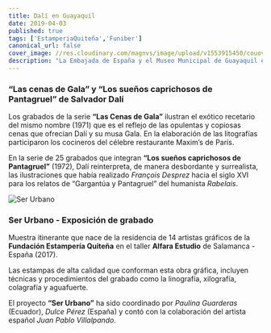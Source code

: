```yaml
---
title: Dalí en Guayaquil
date: 2019-04-03
published: true
tags: ['EstamperiaQuiteña','Funiber']
canonical_url: false
cover_image: //res.cloudinary.com/magnvs/image/upload/v1553915450/couovjx13qgrn45rlhx0.jpg
description: "La Embajada de España y el Museo Municipal de Guayaquil exponen tres series de grabados, dos de ellas son obra del genio surrealista Salvador Dalí, “Las cenas de Gala” y “Los sueños caprichosos de Pantagruel”, ambas pertenecen a la colección de arte de la Fundación Universitaria Iberoamericana - FUNIBER. La tercera colección “Ser Urbano” es contemporánea y fue producida por artistas de la Fundación Estampería Quiteña."
---
```

### “Las cenas de Gala” y “Los sueños caprichosos de Pantagruel” de Salvador Dalí

Los grabados de la serie **“Las Cenas de Gala”** ilustran el exótico recetario del mismo nombre (1971) que es el reflejo de las opulentas y copiosas cenas que ofrecían Dalí y su musa Gala. En la elaboración de las litografías participaron los cocineros del célebre restaurante Maxim’s de París.

En la serie de 25 grabados que integran **“Los sueños caprichosos de Pantagruel”** (1972), Dalí reinterpreta, de manera desbordante y surrealista, las ilustraciones que había realizado *François Desprez* hacia el siglo XVI para los relatos de “Gargantúa y Pantagruel” del humanista *Rabelais*.

![Ser Urbano](//res.cloudinary.com/magnvs/image/upload/v1554261811/tziushjnec6c2dvy7ixh.jpg)

### Ser Urbano - Exposición de grabado

Muestra itinerante que nace de la residencia de 14 artistas gráficos de la **Fundación Estampería Quiteña** en el taller **Alfara Estudio** de Salamanca - España (2017).

Las estampas de alta calidad que conforman esta obra gráfica, incluyen técnicas y procedimientos del grabado como la linografía, xilografía, colagrafía y aguafuerte.

El proyecto **“Ser Urbano”** ha sido coordinado por *Paulina Guarderas* (Ecuador), *Dulce Pérez* (España) y contó con la colaboración del artista español *Juan Pablo Villalpando*.
